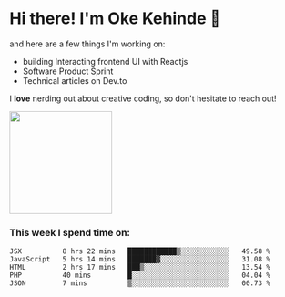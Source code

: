 # Hi there! I'm Oke Kehinde :cowboy_hat_face:

and here are a few things I'm working on:

- building Interacting frontend UI with Reactjs
- Software Product Sprint
- Technical articles on Dev.to

I **love** nerding out about creative coding, so don't hesitate to reach out!


<img height="180em" src="https://github-readme-stats.vercel.app/api?username=okeken&show_icons=true&hide_border=true&&count_private=true&include_all_commits=true" />

### This week I spend time on:

<!--START_SECTION:waka-->
```text
JSX          8 hrs 22 mins   ████████████▒░░░░░░░░░░░░   49.58 % 
JavaScript   5 hrs 14 mins   ███████▓░░░░░░░░░░░░░░░░░   31.08 % 
HTML         2 hrs 17 mins   ███▒░░░░░░░░░░░░░░░░░░░░░   13.54 % 
PHP          40 mins         █░░░░░░░░░░░░░░░░░░░░░░░░   04.04 % 
JSON         7 mins          ▒░░░░░░░░░░░░░░░░░░░░░░░░   00.73 % 
```
<!--END_SECTION:waka-->
